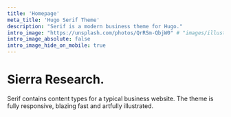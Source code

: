 ```yaml
---
title: 'Homepage'
meta_title: 'Hugo Serif Theme'
description: "Serif is a modern business theme for Hugo."
intro_image: "https://unsplash.com/photos/QrRSm-QbjW0" # "images/illustrations/pointing.svg"
intro_image_absolute: false
intro_image_hide_on_mobile: true
---
```


# Sierra Research.

Serif contains content types for a typical business website. The theme is fully responsive, blazing fast and artfully illustrated.
